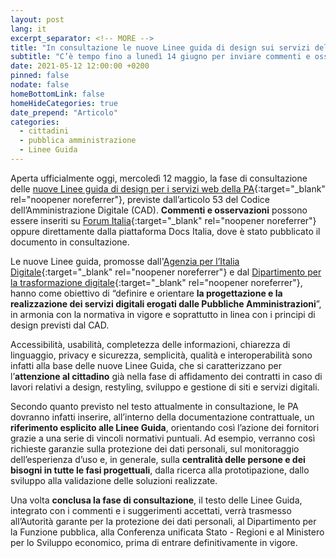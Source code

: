 ```yaml
---
layout: post
lang: it
excerpt_separator: <!-- MORE -->
title: "In consultazione le nuove Linee guida di design sui servizi della PA"
subtitle: "C’è tempo fino a lunedì 14 giugno per inviare commenti e osservazioni"
date: 2021-05-12 12:00:00 +0200
pinned: false
nodate: false
homeBottomLink: false
homeHideCategories: true
date_prepend: "Articolo"
categories:
  - cittadini
  - pubblica amministrazione
  - Linee Guida
---
```


<!-- MORE -->
Aperta ufficialmente oggi, mercoledì 12 maggio, la fase di consultazione delle [nuove Linee guida di design per i servizi web della PA](https://docs.italia.it/italia/design/lg-design-servizi-web/it/bozza/index.html){:target="_blank" rel="noopener noreferrer"}, previste dall’articolo 53 del Codice dell’Amministrazione Digitale (CAD). **Commenti e osservazioni** possono essere inseriti su [Forum Italia](https://forum.italia.it/c/documenti-in-consultazione/linee-guida-di-design-per-i-servizi-web-della-pa/81){:target="_blank" rel="noopener noreferrer"} oppure direttamente dalla piattaforma Docs Italia, dove è stato pubblicato il documento in consultazione.

Le nuove Linee guida, promosse dall'[Agenzia per l’Italia Digitale](https://www.agid.gov.it/it){:target="_blank" rel="noopener noreferrer"} e dal [Dipartimento per la trasformazione digitale](https://innovazione.gov.it/dipartimento/){:target="_blank" rel="noopener noreferrer"}, hanno come obiettivo di “definire e orientare **la progettazione e la realizzazione dei servizi digitali erogati dalle Pubbliche Amministrazioni**”, in armonia con la normativa in vigore e soprattutto in linea con i principi di design previsti dal CAD.

Accessibilità, usabilità, completezza delle informazioni, chiarezza di linguaggio, privacy e sicurezza, semplicità, qualità e interoperabilità sono infatti alla base delle nuove Linee Guida, che si caratterizzano per l’**attenzione al cittadino** già nella fase di affidamento dei contratti in caso di lavori relativi a design, restyling, sviluppo e gestione di siti e servizi digitali.

Secondo quanto previsto nel testo attualmente in consultazione, le PA dovranno infatti inserire, all’interno della documentazione contrattuale, un **riferimento esplicito alle Linee Guida**, orientando così l’azione dei fornitori grazie a una serie di vincoli normativi puntuali. Ad esempio, verranno così richieste garanzie sulla protezione dei dati personali, sul monitoraggio dell’esperienza d’uso e, in generale, sulla **centralità delle persone e dei bisogni in tutte le fasi progettuali**, dalla ricerca alla prototipazione, dallo sviluppo alla validazione delle soluzioni realizzate.

Una volta **conclusa la fase di consultazione**, il testo delle Linee Guida, integrato con i commenti e i suggerimenti accettati, verrà trasmesso all’Autorità garante per la protezione dei dati personali, al Dipartimento per la Funzione pubblica, alla Conferenza unificata Stato - Regioni e al Ministero per lo Sviluppo economico, prima di entrare definitivamente in vigore.

